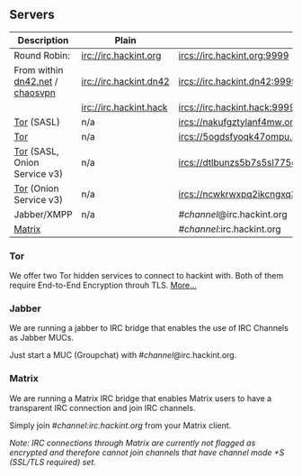 ## Servers
| Description                          | Plain                     | TLS (recommended)                                       |
|--------------------------------------|---------------------------|---------------------------------------------------------|
| Round Robin:                         | <irc://irc.hackint.org>   | <ircs://irc.hackint.org:9999>                           |
| From within [dn42.net] / [chaosvpn]  | <irc://irc.hackint.dn42>  | <ircs://irc.hackint.dn42:9999>                          |
|                                      | <irc://irc.hackint.hack>  | <ircs://irc.hackint.hack:9999>                          |
| [Tor] (SASL)                         | n/a                       | <ircs://nakufgztylanf4mw.onion:6697>                    |
| [Tor]                                | n/a                       | <ircs://5ogdsfyoqk47ompu.onion:6697>                    |
| [Tor] (SASL, Onion Service v3)       | n/a                       | <ircs://dtlbunzs5b7s5sl775quwezleyeplxzicdoh3cnhm7feolxmkfd42nqd.onion:6697> |
| [Tor] (Onion Service v3)             | n/a                       | <ircs://ncwkrwxpq2ikcngxq3dy2xctuheniggtqeibvgofixpzvrwpa77tozqd.onion:6697> |
| Jabber/XMPP                          | n/a                       | *#channel*@irc.hackint.org                              |
| [Matrix]                             |                           | *#channel*:irc.hackint.org

### Tor

We offer two Tor hidden services to connect to hackint with. Both of them require End-to-End Encryption throuh TLS. [More...](connect#Tor)

### Jabber

We are running a jabber to IRC bridge that enables the use of IRC Channels as Jabber MUCs.

Just start a MUC (Groupchat) with *#channel*@irc.hackint.org.

### Matrix

We are running a Matrix IRC bridge that enables Matrix users to have a transparent IRC connection and join IRC channels.

Simply join *#channel:irc.hackint.org* from your Matrix client.

*Note: IRC connections through Matrix are currently not flagged as encrypted and therefore cannot join channels that have channel mode +S (SSL/TLS required) set.*


[dn42.net]: https://dn42.net
[chaosvpn]: https://wiki.hamburg.ccc.de/ChaosVPN
[Tor]: https://www.torproject.org/
[Matrix]: https://matrix.org
